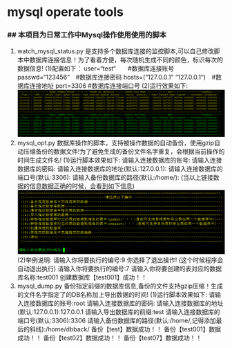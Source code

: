 # mysql operate tools
### ## 本项目为日常工作中Mysql操作使用使用的脚本
1. watch_mysql_status.py 是支持多个数据库连接的监控脚本,可以自己修改脚本中数据库连接信息！为了看着方便，每次随机生成不同的颜色，标识每次的数据信息!
(1)配置如下：
      user=“test“　　#数据库连接账号
      passwd=“123456“　#数据库连接密码
      hosts=(“127.0.0.1“ “127.0.0.1“)　#数据库连接地址
      port=3306 #数据库连接端口号
  (2)运行效果如下:
      ![运行效果图](https://github.com/dsw0214/mysql/blob/master/watch_mysql_status.png "运行效果图")
2. mysql_opt.py 数据库操作的脚本，支持被操作数据的自动备份，使用gzip自动压缩备份的数据文件!为了避免生成的备份文件名字重复，会根据当前操作的时间生成文件名!
  (1)运行脚本效果如下:
    请输入连接数据库的账号:
      请输入连接数据库的密码:
      请输入连接数据库的地址(默认:127.0.0.1):
      请输入连接数据库的端口号(默认:3306):
      请输入备份数据库的路径(默认:/home/):
  (当以上链接数据的信息数据正确的时候，会看到如下信息)
    ![操作效果图](https://github.com/dsw0214/mysql/blob/master/mysql_opt.png "操作效果图")
  (2)举例说明:
      请输入你将要执行的编号:9
      你选择了退出操作!
      (这个时候程序会自动退出执行)
      请输入你将要执行的编号:7 
      请输入你将要创建的表对应的数据库名称:test001
      创建数据库【test001】成功！！
3. mysql_dump.py 备份指定前缀的数据库信息,备份的文件支持gzip压缩！生成的文件名字指定了的DB名称加上导出数据的时间!
  (1)运行脚本效果如下:
    请输入连接数据库的账号:root
    请输入连接数据库的密码:
    请输入连接数据库的地址(默认:127.0.0.1):127.0.0.1
    请输入导出数据库的前缀:test
    请输入连接数据库的端口号(默认:3306):3306
    请输入备份数据库的路径(默认:/home/,记得添加最后的斜线):/home/dbback/
    备份【test】数据成功！！
    备份【test001】数据成功！！
    备份【test02】数据成功！！
    备份【test07】数据成功！！
